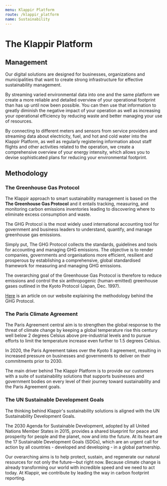 ```yaml
---
menu: Klappir Platform
route: /klappir_platform
name: Sustainability
---
```


# The Klappir Platform

## Management

Our digital solutions are designed for businesses, organizations and municipalities that want to create strong infrastructure for effective sustainability management.

By streaming varied environmental data into one and the same platform we create a more reliable and detailed overview of your operational footprint than has up until now been possible. You can then use that information to greatly diminish the negative impact of your operation as well as increasing your operational efficiency by reducing waste and better managing your use of resources.

By connecting to different meters and sensors from service providers and streaming data about electricity, fuel, and hot and cold water into the Klappir Platform, as well as regularly registering information about staff flights and other activities related to the operation, we create a comprehensive overview of your energy intensity, which allows you to devise sophisticated plans for reducing your environmental footprint.  

## Methodology

### The Greenhouse Gas Protocol

The Klappir approach to smart sustainability management is based on the **The Greenhouse Gas Protocol** and it entails tracking, measuring, and monitoring carbon emissions inventories leading to discovering where to eliminate excess consumption and waste.

The GHG Protocol is the most widely used international accounting tool for government and business leaders to understand, quantify, and manage greenhouse gas emissions.

Simply put, The GHG Protocol collects the standards, guidelines and tools for accounting and managing GHG emissions. The objective is to render companies, governments and organisations more efficient, resilient and prosperous by establishing a comprehensive, global standardised framework for measuring and managing GHG emissions.

The overarching goal of the Greenhouse Gas Protocol is therefore to reduce emissions and control the six anthropogenic (human-emitted) greenhouse gases outlined in the Kyoto Protocol (Japan, Dec. 1997).

[Here](https://klappir.com/blog/the-greenhouse-gas-protocol-explained) is an article on our website explaining the methodology behind the GHG Protocol.

### The Paris Climate Agreement

The Paris Agreement central aim is to strengthen the global response to the threat of climate change by keeping a global temperature rise this century well below 2 degrees Celsius above pre-industrial levels and to pursue efforts to limit the temperature increase even further to 1.5 degrees Celsius.

In 2020, the Paris Agreement takes over the Kyoto II agreement, resulting in increased pressure on businesses and governments to deliver on their commitments prior to 2030.

The main driver behind The Klappir Platform is to provide our customers with a suite of sustainability solutions that supports businesses and government bodies on every level of their journey toward sustainability and the Paris Agreement goals.

### The UN Sustainable Development Goals

The thinking behind Klappir's sustainability solutions is aligned with the UN Sustainability Development Goals.

The 2030 Agenda for Sustainable Development, adopted by all United Nations Member States in 2015, provides a shared blueprint for peace and prosperity for people and the planet, now and into the future. At its heart are the 17 Sustainable Development Goals (SDGs), which are an urgent call for action by all countries - developed and developing - in a global partnership.

Our overarching aims is to help protect, sustain, and regenerate our natural resources for not only the future––but right now. Because climate change is already transforming our world with incredible speed and we need to act today. At Klappir, we contribute by leading the way in carbon footprint reporting.
